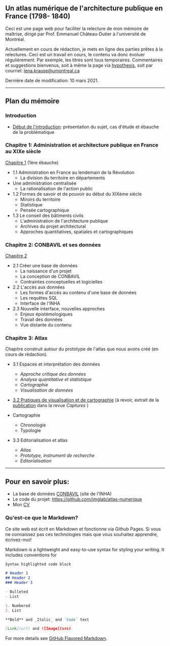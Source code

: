 ## Un atlas numérique de l'architecture publique en France (1798- 1840)

Ceci est une page web pour faciliter la relecture de mon mémoire de maîtrise, dirigé par Prof. Emmanuel Château-Dutier à l'université de Montréal.

Actuellement en cours de rédaction, je mets en ligne des parties prêtes à la relectures. Ceci est un travail en cours, le contenu va donc évoluer régulièrement. Par exemple, les titres sont tous temporaires. Commentaires et suggestions bienvenus, soit à même la page via [hypothesis](https://web.hypothes.is/#features), soit par courriel: lena.krause@umontreal.ca

Dernière date de modification: 10 mars 2021.

___



## Plan du mémoire



### Introduction

-  [Début de l'introduction](./Redaction/Introduction_public.md): présentation du sujet, cas d'étude et ébauche de la problématique

### Chapitre 1: Administration et architecture publique en France au XIXe siècle

[Chapitre 1](./Redaction/Chapitre1.md) (1ère ébauche)

- 1.1 Administration en France au lendemain de la Révolution
  - La division du territoire en départements
- Une administration centralisée
  - La rationalisation de l'action public
- 1.2 Formes de savoir et de pouvoir au début du XIXème siècle 
  - Miroirs du territoire
  - Statistique
  - Pensée cartographique
- 1.3 Le conseil des bâtiments civils
  - L'administration de l'architecture publique
  - Archives du projet architectural
  - Approches quantitatives, spatiales et cartographiques



### Chapitre 2: CONBAVIL et ses données

[Chapitre 2](./Redaction/Chapitre2.md) 

- 2.1 Créer une base de données 
  - La naissance d'un projet
  - La conception de CONBAVIL
  - Contraintes conceptuelles et logicielles
- 2.2 L'accès aux données 
  - Les formes d'accès au contenu d'une base de données
  - Les requêtes SQL
  - Interface de l'INHA
- 2.3 Nouvelle interface, nouvelles approches
  - Enjeux épistémologiques 
  - Travail des données
  - Vue distante du contenu

### Chapitre 3: Atlas

Chapitre construit autour du prototype de l'atlas que nous avons créé (en cours de rédaction).

- 3.1 Espaces et interprétation des données 

  - *Approche critique des données*
  - *Analyse quantitative et statistique* 
  - *Cartographie*
  - *Visualisation de données*

- [3.2 Pratiques de visualisation et de cartographie](./Redaction/Chapitre3-p2.md) (à revoir, extrait de la [publication](http://revuecaptures.org/article-dune-publication/constellations-de-donn%C3%A9es-historiques) dans la revue *Captures* )
- Cartographie
  - Chronologie
  - Typologie
  
- 3.3 Editorialisation et atlas

  - *Atlas*
  - *Prototype, instrument de recherche*
  - *Editorialisation*


___

## Pour en savoir plus:

- La base de données [CONBAVIL](https://www.inha.fr/fr/ressources/outils-documentaires/conseil-des-batiments-civils-conbavil.html) (site de l'INHA)
- Le code du projet: https://github.com/imglab/atlas-numerique
- Mon [CV](lenamk.site)



### Qu'est-ce que le Markdown? 

Ce site web est écrit en Markdown et fonctionne via Github Pages. Si vous ne connaissez pas ces technologies mais que vous souhaitez apprendre, écrivez-moi!

Markdown is a lightweight and easy-to-use syntax for styling your writing. It includes conventions for

```markdown
Syntax highlighted code block

# Header 1
## Header 2
### Header 3

- Bulleted
- List

1. Numbered
2. List

**Bold** and _Italic_ and `Code` text

[Link](url) and ![Image](src)
```

For more details see [GitHub Flavored Markdown](https://guides.github.com/features/mastering-markdown/).